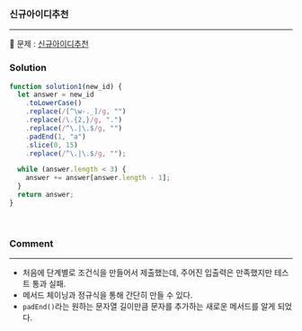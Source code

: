 ### 신규아이디추천

---

📕 문제 :
[신규아이디추천](https://programmers.co.kr/learn/courses/30/lessons/72410)

### Solution

```javascript
function solution1(new_id) {
  let answer = new_id
    .toLowerCase()
    .replace(/[^\w-._]/g, "")
    .replace(/\.{2,}/g, ".")
    .replace(/^\.|\.$/g, "")
    .padEnd(1, "a")
    .slice(0, 15)
    .replace(/^\.|\.$/g, "");

  while (answer.length < 3) {
    answer += answer[answer.length - 1];
  }
  return answer;
}
```

<br />

### Comment

---

- 처음에 단계별로 조건식을 만들어서 제출했는데, 주어진 입출력은 만족했지만 테스트 통과 실패.
- 메서드 체이닝과 정규식을 통해 간단히 만들 수 있다.
- `padEnd()`라는 원하는 문자열 길이만큼 문자를 추가하는 새로운 메서드를 알게 되었다.
